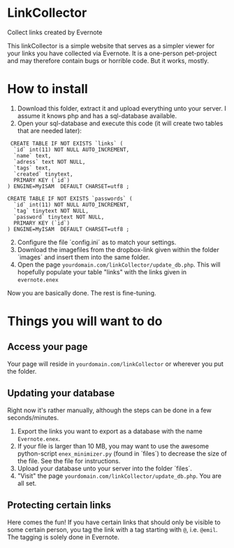 LinkCollector
=============

Collect links created by Evernote

This linkCollector is a simple website that serves as a simpler viewer for your links you have collected via Evernote.
It is a one-person pet-project and may therefore contain bugs or horrible code. But it works, mostly.

# How to install

1. Download this folder, extract it and upload everything unto your server. I assume it knows php and has a sql-database available.
1. Open your sql-database and execute this code (it will create two tables that are needed later):
```
 CREATE TABLE IF NOT EXISTS `links` (
  `id` int(11) NOT NULL AUTO_INCREMENT,
  `name` text,
  `adress` text NOT NULL,
  `tags` text,
  `created` tinytext,
  PRIMARY KEY (`id`)
) ENGINE=MyISAM  DEFAULT CHARSET=utf8 ;

CREATE TABLE IF NOT EXISTS `passwords` (
  `id` int(11) NOT NULL AUTO_INCREMENT,
  `tag` tinytext NOT NULL,
  `password` tinytext NOT NULL,
  PRIMARY KEY (`id`)
) ENGINE=MyISAM  DEFAULT CHARSET=utf8 ;
```
2. Configure the file ´config.ini´ as to match your settings.
3. Download the imagefiles from the dropbox-link given within the folder ´images´ and insert them into the same folder.
4. Open the page `yourdomain.com/linkCollector/update_db.php`. This will hopefully populate your table "links" with the links given in `evernote.enex`

Now you are basically done. The rest is fine-tuning.

# Things you will want to do

## Access your page
Your page will reside in `yourdomain.com/linkCollector` or wherever you put the folder.

## Updating your database
Right now it's rather manually, although the steps can be done in a few seconds/minutes.

1. Export the links you want to export as a database with the name `Evernote.enex`.
2. If your file is larger than 10 MB, you may want to use the awesome python-script `enex_minimizer.py` (found in ´files´) to decrease the size of the file. See the file for instructions.
3. Upload your database unto your server into the folder ´files´.
4. "Visit" the page `yourdomain.com/linkCollector/update_db.php`. You are all set.

## Protecting certain links

Here comes the fun! If you have certain links that should only be visible to some certain person, you tag the link with a tag starting with `@`, i.e. `@emil`. The tagging is solely done in Evernote.
 
